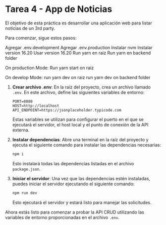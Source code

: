 # Tarea 4 - App de Noticias

El objetivo de esta práctica es desarrollar una aplicación web para listar noticias de un 3rd party.

Para comenzar, sigue estos pasos:

Agregar .env.development
Agregar .env.production
Instalar nvm
Instalar version 16.20
Usar version 16.20
Run yarn en raiz
Run yarn en backend folder

On production Mode:
Run yarn start on raiz

On develop Mode:
run yarn dev on raiz
run yarn dev on backend folder

1. **Crear archivo .env**: En la raíz del proyecto, crea un archivo llamado `.env`. En este archivo, define las siguientes variables de entorno:

   ```plaintext
   PORT=8080
   HOST=http://localhost
   API_ENDPOINT=https://jsonplaceholder.typicode.com
   ```

   Estas variables se utilizan para configurar el puerto en el que se ejecutará el servidor, el host local y el punto de conexión de la API externa.

2. **Instalar dependencias**: Abre una terminal en la raíz del proyecto y ejecuta el siguiente comando para instalar las dependencias necesarias:

   ```bash
   npm i
   ```

   Esto instalará todas las dependencias listadas en el archivo `package.json`.

3. **Iniciar el servidor**: Una vez que las dependencias estén instaladas, puedes iniciar el servidor ejecutando el siguiente comando:

   ```bash
   npm run dev
   ```

   Esto ejecutará el servidor y estará listo para manejar las solicitudes.

Ahora estás listo para comenzar a probar la API CRUD utilizando las variables de entorno proporcionadas en el archivo `.env`.
